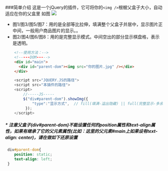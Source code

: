 ###简单介绍
这是一个jQuery的插件，它可将你的`<img />`根椐父盒子大小，自动适应在你的父盒里
如图
![](https://raw.githubusercontent.com/coolfish6/jquery.showImg/master/demo.png)

  - 图1/图3/图5/图7：用的是全部等比拉伸，填满整个父盒子并居中，显示图片正中间，一般用户商品图片的显示。。
  - 图2/图4/图6/图8：用的是完整显示模式。中间空出的部分显示棋盘格，表示是透明。

```html
    <!--使用方法：-->
    <!-----DOM----->
    <div id="main">
      <div id="parent-dom"><img src="你的图片.jpg" /></div>
    </div>
```
```javascript
    <script src="JQUERY.JS的路径">
    <script src="本插件的路径">
    <script>
        //-----JS-----
        $("div#parent-dom").showImg({
            "type":"显示方式",  // fill(填满-溢出隐藏) || full(完整显示-多余部分留白)
         });
    </script>
```
>
 ##### * 注意父盒子(div#parent-dom)不能设置任何的position属性和text-align属性，如果有继承了它的父元素属性(比如：这里的父元素#main上如果设有text-align: center)，请在做如下还原设置
```css
 div#parent-dom{
    position: static;
    text-align: left;
 }
 ```
